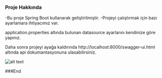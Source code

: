 ### Proje Hakkında

-Bu proje Spring Boot kullanarak geliştirilmiştir.
-Projeyi çalıştırmak için bazı ayarlamara ihtiyacımız var.


application.properties altında bulunan datasource ayarlarını kendinize göre yapınız.

Daha sonra projeyi ayağa kaldırında http://localhost:8000/swagger-ui.html altında api dokumantasyonuna ulasabilirsiniz.

![alt text](https://i.imgur.com/2eDEFlf.png)


###End
